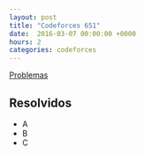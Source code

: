 ```yaml
---
layout: post
title: "Codeforces 651"
date:  2016-03-07 00:00:00 +0000
hours: 2
categories: codeforces 
---
```

[Problemas](http://codeforces.com/contest/651/problem/E)

## Resolvidos
* A
* B
* C
